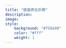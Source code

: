 ```yaml
---
title: "做猫贵在折腾"
description: 
image: 
style:
    background: "#758a99"
    color: "#fff"
    weight: 1
---
```

